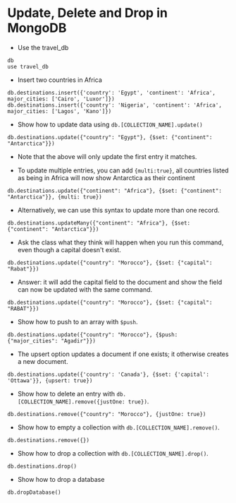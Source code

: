 # Update, Delete and Drop in MongoDB

* Use the travel_db

```shell
db
use travel_db
```

* Insert two countries in Africa

```shell
db.destinations.insert({'country': 'Egypt', 'continent': 'Africa', major_cities: ['Cairo', 'Luxor']})
db.destinations.insert({'country': 'Nigeria', 'continent': 'Africa', major_cities: ['Lagos', 'Kano']})
```

* Show how to update data using `db.[COLLECTION_NAME].update()`

```shell
db.destinations.update({"country": "Egypt"}, {$set: {"continent": "Antarctica"}})
```

* Note that the above will only update the first entry it matches.

* To update multiple entries, you can add `{multi:true}`, all countries listed as being in Africa will now show Antarctica as their continent

```shell
db.destinations.update({"continent": "Africa"}, {$set: {"continent": "Antarctica"}}, {multi: true})
```

* Alternatively, we can use this syntax to update more than one record.

```shell
db.destinations.updateMany({"continent": "Africa"}, {$set: {"continent": "Antarctica"}})
```

* Ask the class what they think will happen when you run this command, even though a capital doesn't exist.

```shell
db.destinations.update({"country": "Morocco"}, {$set: {"capital": "Rabat"}})
```

* Answer: it will add the capital field to the document and show the field can now be updated with the same command.

```shell
db.destinations.update({"country": "Morocco"}, {$set: {"capital": "RABAT"}})
```

* Show how to push to an array with `$push`.

```shell
db.destinations.update({"country": "Morocco"}, {$push: {"major_cities": "Agadir"}})
```

* The upsert option updates a document if one exists; it otherwise creates a new document.

```shell
db.destinations.update({'country': 'Canada'}, {$set: {'capital': 'Ottawa'}}, {upsert: true})
```

* Show how to delete an entry with `db.[COLLECTION_NAME].remove({justOne: true})`.

```shell
db.destinations.remove({"country": "Morocco"}, {justOne: true})
```

* Show how to empty a collection with `db.[COLLECTION_NAME].remove()`.

```shell
db.destinations.remove({})
```

* Show how to drop a collection with `db.[COLLECTION_NAME].drop()`.

```shell
db.destinations.drop()
```

* Show how to drop a database

```shell
db.dropDatabase()
```
